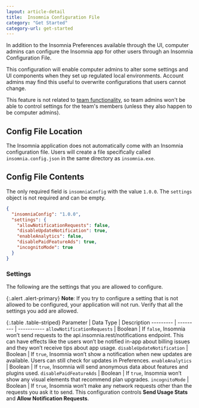 ```yaml
---
layout: article-detail
title:  Insomnia Configuration File
category: "Get Started"
category-url: get-started
---
```


In addition to the Insomnia Preferences available through the UI, computer admins can configure the Insomnia app for other users through an Insomnia Configuration File.

This configuration will enable computer admins to alter some settings and UI components when they set up regulated local environments. Account admins may find this useful to overwrite configurations that users cannot change.

This feature is not related to [team functionality](/insomnia/team-collaboration), so team admins won't be able to control settings for the team's members (unless they also happen to be computer admins).

## Config File Location

The Insomnia application does not automatically come with an Insomnia configuration file. Users will create a file specifically called `insomnia.config.json` in the same directory as `insomnia.exe`.

## Config File Contents

The only required field is `insomniaConfig` with the value `1.0.0`. The `settings` object is not required and can be empty.

```json
{
  "insomniaConfig": "1.0.0",
  "settings": {
    "allowNotificationRequests": false,
    "disableUpdateNotification": true,
    "enableAnalytics": false,
    "disablePaidFeatureAds": true,
    "incognitoMode": true
  }
}
```

### Settings

The following are the settings that you are allowed to configure.

{:.alert .alert-primary}
**Note**: If you try to configure a setting that is not allowed to be configured, your application will not run. Verify that all the settings you add are allowed.

{:.table .table-striped}
Parameter | Data Type | Description
--------- | --------- | -----------
`allowNotificationRequests` | Boolean | If `false`, Insomnia won’t send requests to the api.insomnia.rest/notifications endpoint. This can have effects like the users won’t be notified in-app about billing issues and they won’t receive tips about app usage.
`disableUpdateNotification` | Boolean | If `true`, Insomnia won’t show a notification when new updates are available. Users can still check for updates in Preferences.
`enableAnalytics` | Boolean | If `true`, Insomnia will send anonymous data about features and plugins used.
`disablePaidFeatureAds` | Boolean | If `true`, Insomnia won’t show any visual elements that recommend plan upgrades.
`incognitoMode` | Boolean | If `true`, Insomnia won’t make any network requests other than the requests you ask it to send. This configuration controls **Send Usage Stats** and **Allow Notification Requests**.
